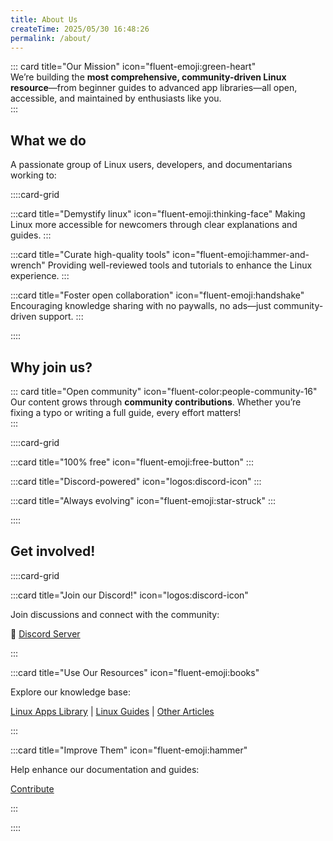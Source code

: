 ```yaml
---
title: About Us
createTime: 2025/05/30 16:48:26
permalink: /about/
---
```


::: card title="Our Mission" icon="fluent-emoji:green-heart"  
We’re building the **most comprehensive, community-driven Linux resource**—from beginner guides to advanced app libraries—all open, accessible, and maintained by enthusiasts like you.  
:::

## What we do

A passionate group of Linux users, developers, and documentarians working to:

::::card-grid

:::card title="Demystify linux" icon="fluent-emoji:thinking-face"
Making Linux more accessible for newcomers through clear explanations and guides.
:::

:::card title="Curate high-quality tools" icon="fluent-emoji:hammer-and-wrench"
Providing well-reviewed tools and tutorials to enhance the Linux experience.
:::

:::card title="Foster open collaboration" icon="fluent-emoji:handshake"
Encouraging knowledge sharing with no paywalls, no ads—just community-driven support.
:::

::::

## Why join us?

::: card title="Open community" icon="fluent-color:people-community-16"  
Our content grows through **community contributions**. Whether you’re fixing a typo or writing a full guide, every effort matters!  
:::

::::card-grid

:::card title="100% free" icon="fluent-emoji:free-button"
:::

:::card title="Discord-powered" icon="logos:discord-icon"
:::

:::card title="Always evolving" icon="fluent-emoji:star-struck"
:::

::::

## Get involved!

::::card-grid

:::card title="Join our Discord!" icon="logos:discord-icon"

Join discussions and connect with the community:

🔗 [Discord Server](https://discord.gg/WkeNeu8NGt)

:::

:::card title="Use Our Resources" icon="fluent-emoji:books"

Explore our knowledge base:

[Linux Apps Library](../linux-apps/README.md) | [Linux Guides](../linux-guides/README.md) | [Other Articles](/blog/)

:::

:::card title="Improve Them" icon="fluent-emoji:hammer"

Help enhance our documentation and guides:

[Contribute](./contributions/README.md)

:::

::::
